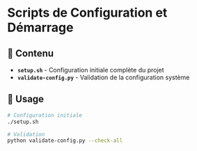 # Scripts de Configuration et Démarrage

## 📁 Contenu

- **`setup.sh`** - Configuration initiale complète du projet
- **`validate-config.py`** - Validation de la configuration système

## 🚀 Usage

```bash
# Configuration initiale
./setup.sh

# Validation 
python validate-config.py --check-all
```
